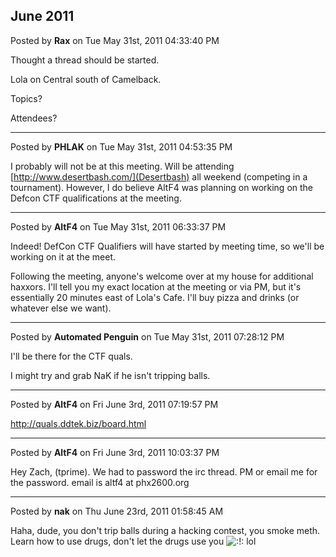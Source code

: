 ## June 2011
Posted by **Rax** on Tue May 31st, 2011 04:33:40 PM

Thought a thread should be started.

Lola on Central south of Camelback.

Topics?

Attendees?

--------------------------------------------------------------------------------

Posted by **PHLAK** on Tue May 31st, 2011 04:53:35 PM

I probably will not be at this meeting.  Will be attending [http://www.desertbash.com/](Desertbash) all weekend (competing in a tournament).  However, I do believe AltF4 was planning on working on the Defcon CTF qualifications at the meeting.

--------------------------------------------------------------------------------

Posted by **AltF4** on Tue May 31st, 2011 06:33:37 PM

Indeed! DefCon CTF Qualifiers will have started by meeting time, so we'll be working on it at the meet. 

Following the meeting, anyone's welcome over at my house for additional haxxors. I'll tell you my exact location at the meeting or via PM, but it's essentially 20 minutes east of Lola's Cafe. I'll buy pizza and drinks (or whatever else we want).

--------------------------------------------------------------------------------

Posted by **Automated Penguin** on Tue May 31st, 2011 07:28:12 PM

I'll be there for the CTF quals.

I might try and grab NaK if he isn't tripping balls.

--------------------------------------------------------------------------------

Posted by **AltF4** on Fri June 3rd, 2011 07:19:57 PM

<!-- m --><a class="postlink" href="http://quals.ddtek.biz/board.html">http://quals.ddtek.biz/board.html</a><!-- m -->

--------------------------------------------------------------------------------

Posted by **AltF4** on Fri June 3rd, 2011 10:03:37 PM

Hey Zach, (tprime). We had to password the irc thread. PM or email me for the password. email is altf4 at phx2600.org

--------------------------------------------------------------------------------

Posted by **nak** on Thu June 23rd, 2011 01:58:45 AM

Haha, dude, you don't trip balls during a hacking contest, you smoke meth.  Learn how to use drugs, don't let the drugs use you  <!-- s:!: --><img src="{SMILIES_PATH}/icon_exclaim.gif" alt=":!:" title="Exclamation" /><!-- s:!: -->  lol
